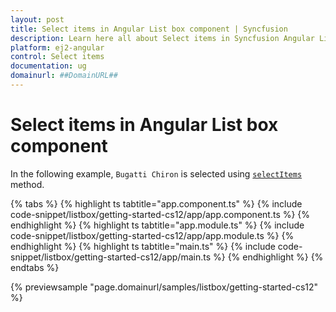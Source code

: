 ```yaml
---
layout: post
title: Select items in Angular List box component | Syncfusion
description: Learn here all about Select items in Syncfusion Angular List box component of Syncfusion Essential JS 2 and more.
platform: ej2-angular
control: Select items 
documentation: ug
domainurl: ##DomainURL##
---
```


# Select items in Angular List box component

In the following example, `Bugatti Chiron` is selected using [`selectItems`](https://ej2.syncfusion.com/angular/documentation/api/list-box/#selectitems) method.

{% tabs %}
{% highlight ts tabtitle="app.component.ts" %}
{% include code-snippet/listbox/getting-started-cs12/app/app.component.ts %}
{% endhighlight %}
{% highlight ts tabtitle="app.module.ts" %}
{% include code-snippet/listbox/getting-started-cs12/app/app.module.ts %}
{% endhighlight %}
{% highlight ts tabtitle="main.ts" %}
{% include code-snippet/listbox/getting-started-cs12/app/main.ts %}
{% endhighlight %}
{% endtabs %}
  
{% previewsample "page.domainurl/samples/listbox/getting-started-cs12" %}